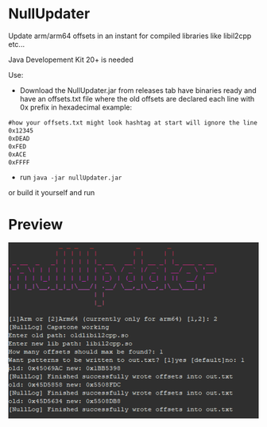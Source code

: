 # NullUpdater
Update arm/arm64 offsets in an instant for compiled libraries like libil2cpp etc...

Java Developement Kit 20+ is needed

Use:
- Download the NullUpdater.jar from releases tab have binaries ready and have an offsets.txt file where the old offsets are declared each line with 0x prefix in hexadecimal
 example:
```
#how your offsets.txt might look hashtag at start will ignore the line
0x12345
0xDEAD
0xFED
0xACE
0xFFFF
```
  
- run `java -jar nullUpdater.jar`

or build it yourself and run

# Preview
![Showcase](nullupdater.png)



